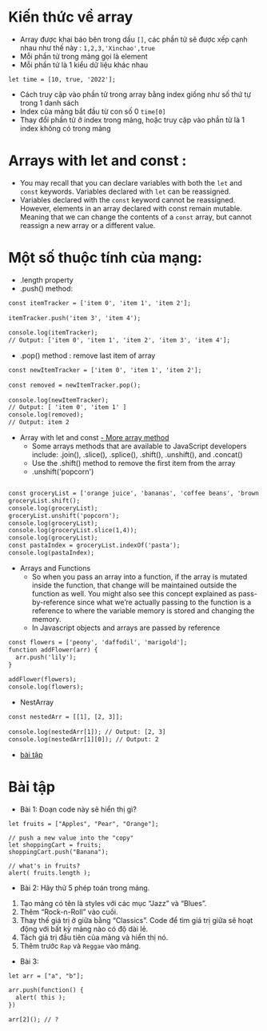 # Kiến thức về array
- Array được khai báo bên trong dấu `[]`, các phần tử sẽ được xếp cạnh nhau như thế này : `1,2,3,'Xinchao',true`
- Mỗi phần tử trong mảng gọi là element
- Mỗi phần tử là 1 kiểu dữ liệu khác nhau
```
let time = [10, true, '2022'];
```
- Cách truy cập vào phần tử trong array bằng index giống như số thứ tự trong 1 danh sách
- Index của mảng bắt đầu từ con số 0 `time[0]`
- Thay đổi phần tử ở index trong mảng, hoặc truy cập vào phần tử là 1 index không có trong mảng
# Arrays with let and const :
- You may recall that you can declare variables with both the `let` and `const` keywords. Variables declared with `let` can be reassigned.
- Variables declared with the `const` keyword cannot be reassigned. However, elements in an array declared with const remain mutable. Meaning that we can change the contents of a `const` array, but cannot reassign a new array or a different value.

# Một số thuộc tính của mạng:
- .length property
- .push() method:
```html
const itemTracker = ['item 0', 'item 1', 'item 2'];
 
itemTracker.push('item 3', 'item 4');
 
console.log(itemTracker); 
// Output: ['item 0', 'item 1', 'item 2', 'item 3', 'item 4'];
```

- .pop() method : remove last item of array
```html
const newItemTracker = ['item 0', 'item 1', 'item 2'];
 
const removed = newItemTracker.pop();
 
console.log(newItemTracker); 
// Output: [ 'item 0', 'item 1' ]
console.log(removed);
// Output: item 2
```
- Array with let and const
[- More array method ](https://developer.mozilla.org/en-US/docs/Web/JavaScript/Reference/Global_Objects/Array)
    - Some arrays methods that are available to JavaScript developers include: .join(), .slice(), .splice(), .shift(), .unshift(), and .concat()
    - Use the .shift() method to remove the first item from the array
    - .unshift('popcorn')
```html

const groceryList = ['orange juice', 'bananas', 'coffee beans', 'brown rice', 'pasta', 'coconut oil', 'plantains'];
groceryList.shift();
console.log(groceryList);
groceryList.unshift('popcorn');
console.log(groceryList);
console.log(groceryList.slice(1,4));
console.log(groceryList);
const pastaIndex = groceryList.indexOf('pasta');
console.log(pastaIndex);
```
- Arrays and Functions
  - So when you pass an array into a function, if the array is mutated inside the function, that change will be maintained outside the function as well. You might also see this concept explained as pass-by-reference since what we’re actually passing to the function is a reference to where the variable memory is stored and changing the memory.
  - In Javascript objects and arrays are passed by reference
```html
const flowers = ['peony', 'daffodil', 'marigold'];
function addFlower(arr) {
  arr.push('lily');
}
 
addFlower(flowers);
console.log(flowers);

```
  
- NestArray
```html
const nestedArr = [[1], [2, 3]];
 
console.log(nestedArr[1]); // Output: [2, 3]
console.log(nestedArr[1][0]); // Output: 2
```
- [bài tập](https://cafedev.vn/tu-hoc-javascript-bai-tap-full-bai-huong-dan-ve-array-va-ham-array-trong-javascript/)
# Bài tập
- Bài 1: Đoạn code này sẽ hiển thị gì?
```
let fruits = ["Apples", "Pear", "Orange"];

// push a new value into the "copy"
let shoppingCart = fruits;
shoppingCart.push("Banana");

// what's in fruits?
alert( fruits.length ); 
```
- Bài 2:
Hãy thử 5 phép toán trong mảng.
1) Tạo mảng có tên là styles với các mục “Jazz” và “Blues”.
2) Thêm “Rock-n-Roll” vào cuối.
3) Thay thế giá trị ở giữa bằng “Classics”. Code để tìm giá trị giữa sẽ hoạt động với bất kỳ mảng nào có độ dài lẻ.
4) Tách giá trị đầu tiên của mảng và hiển thị nó.
5) Thêm trước `Rap` và `Reggae` vào mảng.
- Bài 3:
```html
let arr = ["a", "b"];

arr.push(function() {
  alert( this );
})

arr[2](); // ?
```
